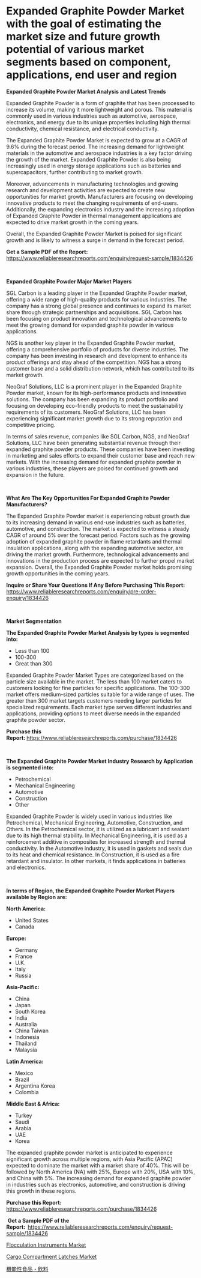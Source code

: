 <p><h1>Expanded Graphite Powder Market with the goal of estimating the market size and future growth potential of various market segments based on component, applications, end user and region</h1></p><p><strong>Expanded Graphite Powder Market Analysis and Latest Trends</strong></p>
<p><p>Expanded Graphite Powder is a form of graphite that has been processed to increase its volume, making it more lightweight and porous. This material is commonly used in various industries such as automotive, aerospace, electronics, and energy due to its unique properties including high thermal conductivity, chemical resistance, and electrical conductivity.</p><p>The Expanded Graphite Powder Market is expected to grow at a CAGR of 9.6% during the forecast period. The increasing demand for lightweight materials in the automotive and aerospace industries is a key factor driving the growth of the market. Expanded Graphite Powder is also being increasingly used in energy storage applications such as batteries and supercapacitors, further contributing to market growth.</p><p>Moreover, advancements in manufacturing technologies and growing research and development activities are expected to create new opportunities for market growth. Manufacturers are focusing on developing innovative products to meet the changing requirements of end-users. Additionally, the expanding electronics industry and the increasing adoption of Expanded Graphite Powder in thermal management applications are expected to drive market growth in the coming years.</p><p>Overall, the Expanded Graphite Powder Market is poised for significant growth and is likely to witness a surge in demand in the forecast period.</p></p>
<p><strong>Get a Sample PDF of the Report:&nbsp;</strong> <a href="https://www.reliableresearchreports.com/enquiry/request-sample/1834426">https://www.reliableresearchreports.com/enquiry/request-sample/1834426</a></p>
<p>&nbsp;</p>
<p><strong>Expanded Graphite Powder Major Market Players</strong></p>
<p><p>SGL Carbon is a leading player in the Expanded Graphite Powder market, offering a wide range of high-quality products for various industries. The company has a strong global presence and continues to expand its market share through strategic partnerships and acquisitions. SGL Carbon has been focusing on product innovation and technological advancements to meet the growing demand for expanded graphite powder in various applications.</p><p>NGS is another key player in the Expanded Graphite Powder market, offering a comprehensive portfolio of products for diverse industries. The company has been investing in research and development to enhance its product offerings and stay ahead of the competition. NGS has a strong customer base and a solid distribution network, which has contributed to its market growth.</p><p>NeoGraf Solutions, LLC is a prominent player in the Expanded Graphite Powder market, known for its high-performance products and innovative solutions. The company has been expanding its product portfolio and focusing on developing eco-friendly products to meet the sustainability requirements of its customers. NeoGraf Solutions, LLC has been experiencing significant market growth due to its strong reputation and competitive pricing.</p><p>In terms of sales revenue, companies like SGL Carbon, NGS, and NeoGraf Solutions, LLC have been generating substantial revenue through their expanded graphite powder products. These companies have been investing in marketing and sales efforts to expand their customer base and reach new markets. With the increasing demand for expanded graphite powder in various industries, these players are poised for continued growth and expansion in the future.</p></p>
<p>&nbsp;</p>
<p><strong>What Are The Key Opportunities For Expanded Graphite Powder Manufacturers?</strong></p>
<p><p>The Expanded Graphite Powder market is experiencing robust growth due to its increasing demand in various end-use industries such as batteries, automotive, and construction. The market is expected to witness a steady CAGR of around 5% over the forecast period. Factors such as the growing adoption of expanded graphite powder in flame retardants and thermal insulation applications, along with the expanding automotive sector, are driving the market growth. Furthermore, technological advancements and innovations in the production process are expected to further propel market expansion. Overall, the Expanded Graphite Powder market holds promising growth opportunities in the coming years.</p></p>
<p><strong>Inquire or Share Your Questions If Any Before Purchasing This Report:</strong> <a href="https://www.reliableresearchreports.com/enquiry/pre-order-enquiry/1834426">https://www.reliableresearchreports.com/enquiry/pre-order-enquiry/1834426</a></p>
<p>&nbsp;</p>
<p><strong>Market Segmentation</strong></p>
<p><strong>The Expanded Graphite Powder Market Analysis by types is segmented into:</strong></p>
<p><ul><li>Less than 100</li><li>100-300</li><li>Great than 300</li></ul></p>
<p><p>Expanded Graphite Powder Market Types are categorized based on the particle size available in the market. The less than 100 market caters to customers looking for fine particles for specific applications. The 100-300 market offers medium-sized particles suitable for a wide range of uses. The greater than 300 market targets customers needing larger particles for specialized requirements. Each market type serves different industries and applications, providing options to meet diverse needs in the expanded graphite powder sector.</p></p>
<p><strong>Purchase this Report:&nbsp;</strong><a href="https://www.reliableresearchreports.com/purchase/1834426">https://www.reliableresearchreports.com/purchase/1834426</a></p>
<p>&nbsp;</p>
<p><strong>The Expanded Graphite Powder Market Industry Research by Application is segmented into:</strong></p>
<p><ul><li>Petrochemical</li><li>Mechanical Engineering</li><li>Automotive</li><li>Construction</li><li>Other</li></ul></p>
<p><p>Expanded Graphite Powder is widely used in various industries like Petrochemical, Mechanical Engineering, Automotive, Construction, and Others. In the Petrochemical sector, it is utilized as a lubricant and sealant due to its high thermal stability. In Mechanical Engineering, it is used as a reinforcement additive in composites for increased strength and thermal conductivity. In the Automotive industry, it is used in gaskets and seals due to its heat and chemical resistance. In Construction, it is used as a fire retardant and insulator. In other markets, it finds applications in batteries and electronics.</p></p>
<p>&nbsp;</p>
<p><strong>In terms of Region, the Expanded Graphite Powder Market Players available by Region are:</strong></p>
<p>
    <p> <strong> North America: </strong>
        <ul>
            <li>United States</li>
            <li>Canada</li>
        </ul>
        </p> 
    <p> <strong> Europe: </strong>
        <ul>
            <li>Germany</li>
            <li>France</li>
            <li>U.K.</li>
            <li>Italy</li>
            <li>Russia</li>
        </ul>
        </p> 
    <p> <strong> Asia-Pacific: </strong>
        <ul>
            <li>China</li>
            <li>Japan</li>
            <li>South Korea</li>
            <li>India</li>
            <li>Australia</li>
            <li>China Taiwan</li>
            <li>Indonesia</li>
            <li>Thailand</li>
            <li>Malaysia</li>
        </ul>
        </p> 
    <p> <strong> Latin America: </strong>
        <ul>
            <li>Mexico</li>
            <li>Brazil</li>
            <li>Argentina Korea</li>
            <li>Colombia</li>
        </ul>
        </p> 
    <p> <strong> Middle East & Africa: </strong>
        <ul>
            <li>Turkey</li>
            <li>Saudi</li>
            <li>Arabia</li>
            <li>UAE</li>
            <li>Korea</li>
        </ul>
    </p>
    </p>
<p><p>The expanded graphite powder market is anticipated to experience significant growth across multiple regions, with Asia Pacific (APAC) expected to dominate the market with a market share of 40%. This will be followed by North America (NA) with 25%, Europe with 20%, USA with 10%, and China with 5%. The increasing demand for expanded graphite powder in industries such as electronics, automotive, and construction is driving this growth in these regions.</p></p>
<p><strong>Purchase this Report: </strong><a href="https://www.reliableresearchreports.com/purchase/1834426">https://www.reliableresearchreports.com/purchase/1834426</a></p>
<p>&nbsp;<strong>Get a Sample PDF of the Report:&nbsp;&nbsp;</strong><a href="https://www.reliableresearchreports.com/enquiry/request-sample/1834426">https://www.reliableresearchreports.com/enquiry/request-sample/1834426</a></p>
<p><strong></strong></p>
<p><p><a href="https://view.publitas.com/reportprime-1/flocculation-instruments-market-offers-provide-insightful-data-for-the-time-period-from-2024-to-2031-and-also-provide-analysis-based-on-application-type-and-region/">Flocculation Instruments Market</a></p><p><a href="https://view.publitas.com/reportprime-1/decoding-the-cargo-compartment-latches-market-a-deep-dive-into-the-latest-market-trends-market-segmentation-and-competitive-analysis/">Cargo Compartment Latches Market</a></p><p><a href="https://github.com/oqxogxyvqe90775/Market-Research-Report-List-1/blob/main/6482449191985.md">機能性食品・飲料</a></p></p>